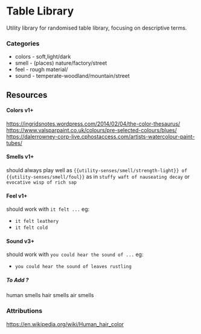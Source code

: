 # Table Library

Utility library for randomised table library, focusing on descriptive terms.

### Categories

- colors - soft,light/dark
- smell - (places) nature/factory/street
- feel - rough material/ 
- sound - temperate-woodland/mountain/street


## Resources

#### Colors v1+
https://ingridsnotes.wordpress.com/2014/02/04/the-color-thesaurus/
https://www.valsparpaint.co.uk/colours/pre-selected-colours/blues/
https://dalerrowney-corp-live.cphostaccess.com/artists-watercolour-paint-tubes/

#### Smells v1+

should always play well as
`{{utility-senses/smell/strength-light}} of {{utility-senses/smell/foul}}`
as in 
`stuffy waft of nauseating decay`
or
`evocative wisp of rich sap`

#### Feel v1+

should work with `it felt ...`
eg:
- `it felt leathery`
- `it felt cold`

#### Sound v3+

should work with `you could hear the sound of ...`
eg:
- `you could hear the sound of leaves rustling`

##### To Add ?
human smells
hair smells
air smells

### Attributions

https://en.wikipedia.org/wiki/Human_hair_color